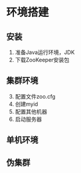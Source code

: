 # 环境搭建
## 安装
1. 准备Java运行环境，JDK  
2. 下载ZooKeeper安装包  
## 集群环境  
3. 配置文件zoo.cfg  
4. 创建myid  
5. 配置其他机器  
6. 启动服务器
## 单机环境   
   

## 伪集群    